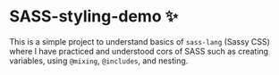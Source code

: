 # SASS-styling-demo ✨

This is a simple project to understand basics of `sass-lang` (Sassy CSS) where I have practiced and understood cors of SASS such as creating variables, using `@mixing`, `@includes`, and nesting.
